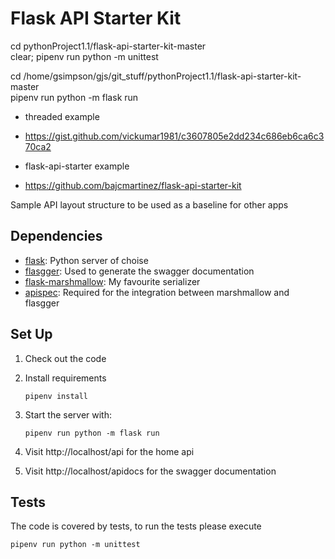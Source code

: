 # Flask API Starter Kit


cd pythonProject1.1/flask-api-starter-kit-master  
clear; pipenv run python -m unittest



cd /home/gsimpson/gjs/git_stuff/pythonProject1.1/flask-api-starter-kit-master  
pipenv run python -m flask run

 - threaded example
 - https://gist.github.com/vickumar1981/c3607805e2dd234c686eb6ca6c370ca2

 - flask-api-starter example
 - https://github.com/bajcmartinez/flask-api-starter-kit


Sample API layout structure to be used as a baseline for other apps

## Dependencies

- [flask](https://palletsprojects.com/p/flask/): Python server of choise
- [flasgger](https://github.com/flasgger/flasgger): Used to generate the swagger documentation
- [flask-marshmallow](https://flask-marshmallow.readthedocs.io/en/latest/): My favourite serializer
- [apispec](https://apispec.readthedocs.io/en/latest/): Required for the integration between marshmallow and flasgger

## Set Up

1. Check out the code
2. Install requirements
    ```
    pipenv install
    ```
3. Start the server with:
    ```
   pipenv run python -m flask run
    ```
   
4. Visit http://localhost/api for the home api

4. Visit http://localhost/apidocs for the swagger documentation
   
## Tests

The code is covered by tests, to run the tests please execute

```
pipenv run python -m unittest
```